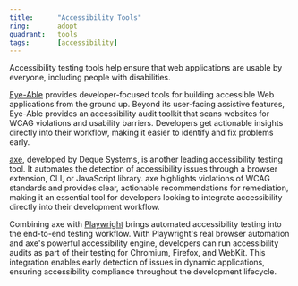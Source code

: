```yaml
---
title:      "Accessibility Tools"
ring:       adopt
quadrant:   tools
tags:       [accessibility]
---
```


Accessibility testing tools help ensure that web applications are usable by everyone, including people with disabilities. 
 
[Eye-Able](https://eye-able.com/de) provides developer-focused tools for building accessible Web applications from the ground up. Beyond its user-facing assistive features, Eye-Able provides an accessibility audit toolkit that scans websites for WCAG violations and usability barriers. Developers get actionable insights directly into their workflow, making it easier to identify and fix problems early.

[axe](https://www.deque.com/axe/), developed by Deque Systems, is another leading accessibility testing tool. It automates the detection of accessibility issues through a browser extension, CLI, or JavaScript library. axe highlights violations of WCAG standards and provides clear, actionable recommendations for remediation, making it an essential tool for developers looking to integrate accessibility directly into their development workflow.

Combining axe with [Playwright](/tools/playwright) brings automated accessibility testing into the end-to-end testing workflow. With Playwright's real browser automation and axe's powerful accessibility engine, developers can run accessibility audits as part of their testing for Chromium, Firefox, and WebKit. This integration enables early detection of issues in dynamic applications, ensuring accessibility compliance throughout the development lifecycle.